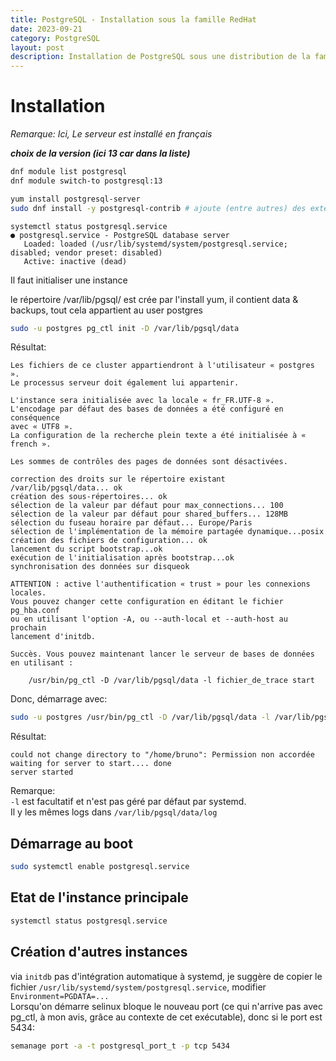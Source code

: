```yaml
---
title: PostgreSQL - Installation sous la famille RedHat
date: 2023-09-21
category: PostgreSQL
layout: post
description: Installation de PostgreSQL sous une distribution de la famille RedHat
---
```


Installation
============

*Remarque: Ici, Le serveur est installé en français*

***choix de la version (ici 13 car dans la liste)***
```sh
dnf module list postgresql
dnf module switch-to postgresql:13
```


```sh
yum install postgresql-server
sudo dnf install -y postgresql-contrib # ajoute (entre autres) des extensions telles que pg_buffercache
```
```
systemctl status postgresql.service 
● postgresql.service - PostgreSQL database server
   Loaded: loaded (/usr/lib/systemd/system/postgresql.service; disabled; vendor preset: disabled)
   Active: inactive (dead)
```

Il faut initialiser une instance

le répertoire /var/lib/pgsql/ est crée par l'install yum, il contient data & backups, tout cela appartient au user postgres
```sh
sudo -u postgres pg_ctl init -D /var/lib/pgsql/data
```  
Résultat:
```
Les fichiers de ce cluster appartiendront à l'utilisateur « postgres ».
Le processus serveur doit également lui appartenir.

L'instance sera initialisée avec la locale « fr_FR.UTF-8 ».
L'encodage par défaut des bases de données a été configuré en conséquence
avec « UTF8 ».
La configuration de la recherche plein texte a été initialisée à « french ».

Les sommes de contrôles des pages de données sont désactivées.

correction des droits sur le répertoire existant /var/lib/pgsql/data... ok
création des sous-répertoires... ok
sélection de la valeur par défaut pour max_connections... 100
sélection de la valeur par défaut pour shared_buffers... 128MB
sélection du fuseau horaire par défaut... Europe/Paris
sélection de l'implémentation de la mémoire partagée dynamique...posix
création des fichiers de configuration... ok
lancement du script bootstrap...ok
exécution de l'initialisation après bootstrap...ok
synchronisation des données sur disqueok

ATTENTION : active l'authentification « trust » pour les connexions
locales.
Vous pouvez changer cette configuration en éditant le fichier pg_hba.conf
ou en utilisant l'option -A, ou --auth-local et --auth-host au prochain
lancement d'initdb.

Succès. Vous pouvez maintenant lancer le serveur de bases de données en utilisant :

    /usr/bin/pg_ctl -D /var/lib/pgsql/data -l fichier_de_trace start
```
Donc, démarrage avec:
```sh
sudo -u postgres /usr/bin/pg_ctl -D /var/lib/pgsql/data -l /var/lib/pgsql/pgsql.log start
```
Résultat:
```
could not change directory to "/home/bruno": Permission non accordée
waiting for server to start.... done
server started
```
Remarque:   
`-l` est facultatif et n'est pas géré par défaut par systemd.   
Il y les mêmes logs dans `/var/lib/pgsql/data/log`

Démarrage au boot
-----------------
```sh
sudo systemctl enable postgresql.service
```


Etat de l'instance principale
-----------------------------
```sh
systemctl status postgresql.service
```

Création d'autres instances
---------------------------

via `initdb` pas d'intégration automatique à systemd, je suggère de copier le fichier `/usr/lib/systemd/system/postgresql.service`, modifier `Environment=PGDATA=...`   
Lorsqu'on démarre selinux bloque le nouveau port (ce qui n'arrive pas avec pg_ctl, à mon avis, grâce au contexte de cet exécutable), donc si le port est 5434:
```sh
semanage port -a -t postgresql_port_t -p tcp 5434
```
 